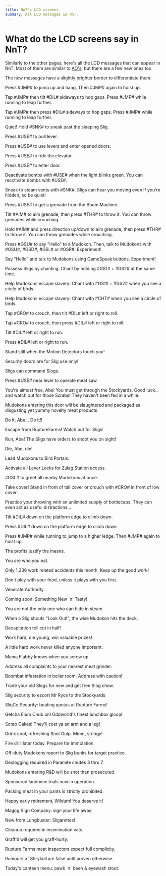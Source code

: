 ```yaml
---
title: NnT's LCD screens
summary: All LCD messages in NnT.
---
```


<link rel="stylesheet" href="/css/screen.css">

# What do the LCD screens say in NnT?

Similarly to the other pages, here's all the LCD messages that can appear in NnT. Most of them are similar to [AO's](/lcd_ao.html), but there are a few new ones too.

The new messages have a slightly brighter border to differentiate them.

<p class="lcd">Press #JMP# to jump up and hang. Then #JMP# again to hoist up.</p>
<p class="lcd">Tap #JMP# then tilt #DIL# sideways to hop gaps. Press #JMP# while running to leap further.</p>
<p class="lcd">Tap #JMP# then press #DIL# sideways to hop gaps. Press #JMP# while running to leap further.</p>
<p class="lcd">Quiet! Hold #SNK# to sneak past the sleeping Slig.</p>
<p class="lcd">Press #USE# to pull lever.</p>
<p class="lcd">Press #USE# to use levers and enter opened doors.</p>
<p class="lcd">Press #USE# to ride the elevator.</p>
<p class="lcd">Press #USE# to enter door.</p>
<p class="lcd">Deactivate bombs with #USE# when the light blinks green. You can reactivate bombs with #USE#.</p>
<p class="lcd">Sneak to steam vents with #SNK#. Sligs can hear you moving even if you're hidden, so be quiet!</p>
<p class="lcd">Press #USE# to get a grenade from the Boom Machine.</p>
<p class="lcd">Tilt #AIM# to aim grenade, then press #THR# to throw it. You can throw grenades while crouching.</p>
<p class="lcd">Hold #AIM# and press direction up/down to aim grenade, then press #THR# to throw it.  You can throw grenades while crouching.</p>
<p class="lcd">Press #GSU# to say "Hello" to a Mudokon. Then, talk to Mudokons with #GSU#, #GSD#, #GSL# or #GSR#. Experiment!</p>
<p class="lcd">Say "Hello" and talk to Mudokons using GameSpeak buttons. Experiment!</p>
<p class="lcd">Possess Sligs by chanting. Chant by holding #GS1# + #GS2# at the same time.</p>
<p class="lcd">Help Mudokons escape slavery! Chant with #GS1# + #GS2# when you see a circle of birds.</p>
<p class="lcd">Help Mudokons escape slavery! Chant with #CHT# when you see a circle of birds.</p>
<p class="lcd">Tap #CRO# to crouch, then tilt #DIL# left or right to roll.</p>
<p class="lcd">Tap #CRO# to crouch, then press #DIL# left or right to roll.</p>
<p class="lcd">Tilt #DIL# left or right to run.</p>
<p class="lcd">Press #DIL# left or right to run.</p>
<p class="lcd">Stand still when the Motion Detectors touch you!</p>
<p class="lcd">Security doors are for Slig use only!</p>
<p class="lcd">Sligs can command Slogs.</p>
<p class="lcd">Press #USE# near lever to operate meat saw.</p>
<p class="lcd red">You're almost free, Abe! You must get through the Stockyards. Good luck... and watch out for those Scrabs! They haven't been fed in a while.</p>
<p class="lcd red">Mudokons entering this door will be slaughtered and packaged as disgusting yet yummy novelty meat products.</p>
<p class="lcd red">Do it, Abe... Do it!!</p>
<p class="lcd red">Escape from RuptureFarms! Watch out for Sligs!</p>
<p class="lcd red">Run, Abe! The Sligs have orders to shoot you on sight!</p>
<p class="lcd red new">Die, Abe, die!</p>
<p class="lcd">Lead Mudokons to Bird Portals.</p>
<p class="lcd">Activate all Lever Locks for Zulag Station access.</p>
<p class="lcd">#GSL# to greet all nearby Mudokons at once.</p>
<p class="lcd">Take cover! Stand in front of tall cover or crouch with #CRO# in front of low cover.</p>
<p class="lcd">Practice your throwing with an unlimited supply of bottlecaps. They can even act as useful distractions...</p>
<p class="lcd">Tilt #DIL# down on the platform edge to climb down.</p>
<p class="lcd">Press #DIL# down on the platform edge to climb down.</p>
<p class="lcd">Press #JMP# while running to jump to a higher ledge. Then #JMP# again to hoist up.</p>

<p class="lcd red">The profits justify the means.</p>
<p class="lcd red">You are who you eat.</p>
<p class="lcd red">Only 1,236 work related accidents this month. Keep up the good work!</p>
<p class="lcd red">Don't play with your food, unless it plays with you first.</p>
<p class="lcd red">Venerate Authority.</p>
<p class="lcd red">Coming soon: Something New 'n' Tasty!</p>
<p class="lcd">You are not the only one who can hide in steam.</p>
<p class="lcd">When a Slig shouts "Look Out!", the wise Mudokon hits the deck.</p>
<p class="lcd red">Decapitation toll cut in half!</p>
<p class="lcd red">Work hard, die young, win valuable prizes!</p>
<p class="lcd red">A little hard work never killed anyone important.</p>
<p class="lcd red new">Mama Flabby knows when you screw up.</p>
<p class="lcd red new">Address all complaints to your nearest meat grinder.</p>
<p class="lcd red new">Boombat infestation in boiler room. Address with caution!</p>
<p class="lcd red new">Trade your old Slogs for new and get free Slog chow.</p>
<p class="lcd red new">Slig security to escort Mr Ryce to the Stockyards.</p>
<p class="lcd red new">SligCo Security: beating quotas at Rupture Farms!</p>
<p class="lcd red new">Getcha Elum Chub on! Oddworld's finest lunchbox gloop!</p>
<p class="lcd red new">Scrab Cakes! They'll cost ya an arm and a leg!</p>
<p class="lcd red new">Drink cool, refreshing Snot Gulp. Mmm, stringy!</p>
<p class="lcd red new">Fire drill later today. Prepare for immolation.</p>
<p class="lcd red new">Off-duty Mudokons report to Slig bunks for target practice.</p>
<p class="lcd red new">Declogging required in Paramite chutes 3 thru 7.</p>
<p class="lcd red new">Mudokons entering R&D will be shot then prosecuted.</p>
<p class="lcd red new">Sponsored landmine trials now in operation.</p>
<p class="lcd red new">Packing meat in your pants is strictly prohibited.</p>
<p class="lcd red new">Happy early retirement, Wildum! You deserve it!</p>
<p class="lcd red new">Magog Sign Company: sign your life away!</p>
<p class="lcd red new">New from Lungbuster: Sligarettes!</p>
<p class="lcd red new">Cleanup required in insemination vats.</p>
<p class="lcd red new">Graffiti will get you graff-hurty.</p>
<p class="lcd red new">Rupture Farms meat inspectors expect full complicity.</p>
<p class="lcd red new">Rumours of Shrykull are false until proven otherwise.</p>
<p class="lcd red new">Today's canteen menu: pawk 'n' been & eyewash stout.</p>

